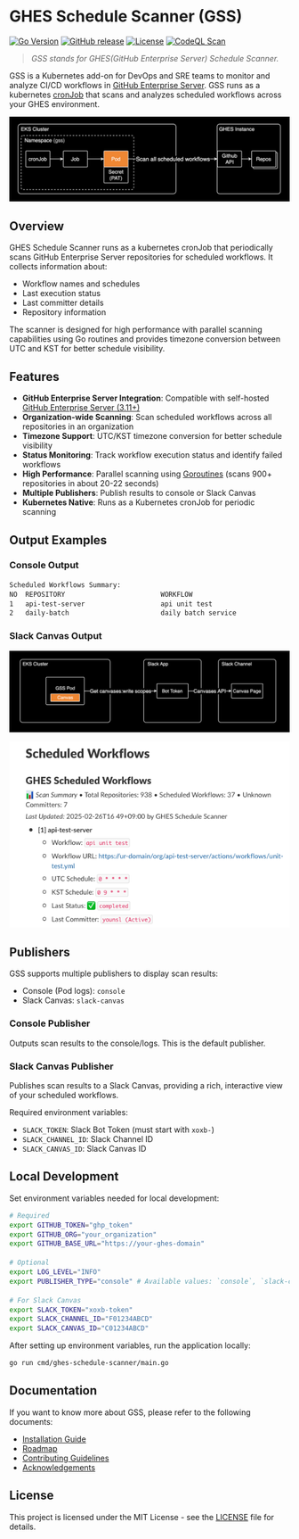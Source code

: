 # GHES Schedule Scanner (GSS)

[![Go Version](https://img.shields.io/badge/go-1.21+-000000?style=flat-square&logo=go&logoColor=white)](https://go.dev/)
[![GitHub release](https://img.shields.io/github/v/release/containerelic/gss?style=flat-square&color=black&logo=github&logoColor=white&label=release)](https://github.com/containerelic/gss/releases)
[![License](https://img.shields.io/github/license/containerelic/gss?style=flat-square&color=black&logo=github&logoColor=white)](https://github.com/containerelic/gss/blob/main/LICENSE)
[![CodeQL Scan](https://img.shields.io/github/actions/workflow/status/containerelic/gss/codeql.yml?branch=main&style=flat-square&label=CodeQL&logo=githubactions&logoColor=white&color=black)](https://github.com/containerelic/gss/actions/workflows/codeql.yml)

> *GSS stands for GHES(GitHub Enterprise Server) Schedule Scanner.*

GSS is a Kubernetes add-on for DevOps and SRE teams to monitor and analyze CI/CD workflows in [GitHub Enterprise Server](https://docs.github.com/ko/enterprise-server/admin/all-releases). GSS runs as a kubernetes [cronJob](https://kubernetes.io/docs/concepts/workloads/controllers/cron-jobs/) that scans and analyzes scheduled workflows across your GHES environment.

![System Architecture](./docs/assets/images/1.png)

## Overview

GHES Schedule Scanner runs as a kubernetes cronJob that periodically scans GitHub Enterprise Server repositories for scheduled workflows. It collects information about:

- Workflow names and schedules
- Last execution status
- Last committer details
- Repository information

The scanner is designed for high performance with parallel scanning capabilities using Go routines and provides timezone conversion between UTC and KST for better schedule visibility.

## Features

- **GitHub Enterprise Server Integration**: Compatible with self-hosted [GitHub Enterprise Server (3.11+)](https://docs.github.com/ko/enterprise-server/admin/all-releases)
- **Organization-wide Scanning**: Scan scheduled workflows across all repositories in an organization
- **Timezone Support**: UTC/KST timezone conversion for better schedule visibility
- **Status Monitoring**: Track workflow execution status and identify failed workflows
- **High Performance**: Parallel scanning using [Goroutines](https://go.dev/tour/concurrency/1) (scans 900+ repositories in about 20-22 seconds)
- **Multiple Publishers**: Publish results to console or Slack Canvas
- **Kubernetes Native**: Runs as a Kubernetes cronJob for periodic scanning

## Output Examples

### Console Output

```bash
Scheduled Workflows Summary:
NO  REPOSITORY                        WORKFLOW                            UTC SCHEDULE  KST SCHEDULE  LAST COMMITTER  LAST STATUS
1   api-test-server                   api unit test                       0 15 * * *    0 0 * * *     younsl          completed
2   daily-batch                       daily batch service                 0 * * * *     0 9 * * *     ddukbg          completed
```

### Slack Canvas Output

![Slack Canvas Output](./docs/assets/images/2.png)

![Slack Canvas Output](./docs/assets/images/3.png)

## Publishers

GSS supports multiple publishers to display scan results:

- Console (Pod logs): `console`
- Slack Canvas: `slack-canvas`

### Console Publisher

Outputs scan results to the console/logs. This is the default publisher.

### Slack Canvas Publisher

Publishes scan results to a Slack Canvas, providing a rich, interactive view of your scheduled workflows.

Required environment variables:

- `SLACK_TOKEN`: Slack Bot Token (must start with `xoxb-`)
- `SLACK_CHANNEL_ID`: Slack Channel ID
- `SLACK_CANVAS_ID`: Slack Canvas ID

## Local Development

Set environment variables needed for local development:

```bash
# Required
export GITHUB_TOKEN="ghp_token"
export GITHUB_ORG="your_organization"
export GITHUB_BASE_URL="https://your-ghes-domain"

# Optional
export LOG_LEVEL="INFO"
export PUBLISHER_TYPE="console" # Available values: `console`, `slack-canvas`

# For Slack Canvas
export SLACK_TOKEN="xoxb-token"
export SLACK_CHANNEL_ID="F01234ABCD"
export SLACK_CANVAS_ID="C01234ABCD"
```

After setting up environment variables, run the application locally:

```bash
go run cmd/ghes-schedule-scanner/main.go
```

## Documentation

If you want to know more about GSS, please refer to the following documents:

- [Installation Guide](./docs/installation.md)
- [Roadmap](./docs/roadmap.md)
- [Contributing Guidelines](./docs/contributing.md)
- [Acknowledgements](./docs/acknowledgements.md)

## License

This project is licensed under the MIT License - see the [LICENSE](LICENSE) file for details.